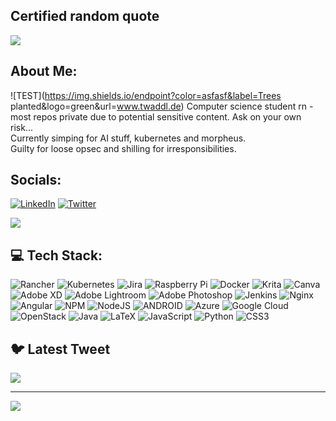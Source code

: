 ## Certified random quote
![](https://quotes-github-readme.vercel.app/api?type=horizontal&theme=radical)

## About Me:
<g xmlns="http://www.w3.org/2000/svg" clip-path="url(#r)"><rect width="41" height="20" fill="#555"/><rect x="41" width="51" height="20" fill="#97ca00"/><rect width="92" height="20" fill="url(#s)"/></g>
![TEST](https://img.shields.io/endpoint?color=asfasf&label=Trees planted&logo=green&url=www.twaddl.de)
Computer science student rn - most repos private due to potential sensitive content. Ask on your own risk...<br>
Currently simping for AI stuff, kubernetes and morpheus.<br>
Guilty for loose opsec and shilling for irresponsibilities.

## Socials:
[![LinkedIn](https://img.shields.io/badge/LinkedIn-%230077B5.svg?logo=linkedin&logoColor=white)](https://linkedin.com/in/jonas-rittirsch) [![Twitter](https://img.shields.io/badge/Twitter-%231DA1F2.svg?logo=Twitter&logoColor=white)](https://twitter.com/@ger_squiddlet) 

<img src="https://imgs.xkcd.com/comics/new.png">

## 💻 Tech Stack:
![Rancher](https://img.shields.io/badge/rancher-%230075A8.svg?style=flat&logo=rancher&logoColor=white) ![Kubernetes](https://img.shields.io/badge/kubernetes-%23326ce5.svg?style=flat&logo=kubernetes&logoColor=white) ![Jira](https://img.shields.io/badge/jira-%230A0FFF.svg?style=flat&logo=jira&logoColor=white) ![Raspberry Pi](https://img.shields.io/badge/-RaspberryPi-C51A4A?style=flat&logo=Raspberry-Pi) ![Docker](https://img.shields.io/badge/docker-%230db7ed.svg?style=flat&logo=docker&logoColor=white) ![Krita](https://img.shields.io/badge/Krita-203759?style=flat&logo=krita&logoColor=EEF37B) ![Canva](https://img.shields.io/badge/Canva-%2300C4CC.svg?style=flat&logo=Canva&logoColor=white) ![Adobe XD](https://img.shields.io/badge/Adobe%20XD-470137?style=flat&logo=Adobe%20XD&logoColor=#FF61F6) ![Adobe Lightroom](https://img.shields.io/badge/Adobe%20Lightroom-31A8FF.svg?style=flat&logo=Adobe%20Lightroom&logoColor=white) ![Adobe Photoshop](https://img.shields.io/badge/adobephotoshop-%2331A8FF.svg?style=flat&logo=adobephotoshop&logoColor=white) ![Jenkins](https://img.shields.io/badge/jenkins-%232C5263.svg?style=flat&logo=jenkins&logoColor=white) ![Nginx](https://img.shields.io/badge/nginx-%23009639.svg?style=flat&logo=nginx&logoColor=white) ![Angular](https://img.shields.io/badge/angular-%23DD0031.svg?style=flat&logo=angular&logoColor=white) ![NPM](https://img.shields.io/badge/NPM-%23000000.svg?style=flat&logo=npm&logoColor=white) ![NodeJS](https://img.shields.io/badge/node.js-6DA55F?style=flat&logo=node.js&logoColor=white) ![ANDROID](https://img.shields.io/badge/android-%2320232a.svg?style=flat&logo=android&logoColor=%a4c639) ![Azure](https://img.shields.io/badge/azure-%230072C6.svg?style=flat&logo=azure-devops&logoColor=white) ![Google Cloud](https://img.shields.io/badge/Google%20Cloud-%234285F4.svg?style=flat&logo=google-cloud&logoColor=white) ![OpenStack](https://img.shields.io/badge/Openstack-%23f01742.svg?style=flat&logo=openstack&logoColor=white) ![Java](https://img.shields.io/badge/java-%23ED8B00.svg?style=flat&logo=java&logoColor=white) ![LaTeX](https://img.shields.io/badge/latex-%23008080.svg?style=flat&logo=latex&logoColor=white) ![JavaScript](https://img.shields.io/badge/javascript-%23323330.svg?style=flat&logo=javascript&logoColor=%23F7DF1E) ![Python](https://img.shields.io/badge/python-3670A0?style=flat&logo=python&logoColor=ffdd54) ![CSS3](https://img.shields.io/badge/css3-%231572B6.svg?style=flat&logo=css3&logoColor=white)

<!-- ## 📊 GitHub Stats:
![](https://github-readme-stats.vercel.app/api?username=germansquid&theme=dark&hide_border=false&include_all_commits=false&count_private=false)<br/>
![](https://github-readme-streak-stats.herokuapp.com/?user=germansquid&theme=dark&hide_border=false)<br/>
![](https://github-readme-stats.vercel.app/api/top-langs/?username=germansquid&theme=dark&hide_border=false&include_all_commits=false&count_private=false&layout=compact) -->

## 🐦 Latest Tweet
[![](https://gtce.itsvg.in/api?username=@@ger_squiddlet)](https://github.com/VishwaGauravIn/github-twitter-card-embed)

---
[![](https://visitcount.itsvg.in/api?id=germansquid&icon=0&color=8)](https://visitcount.itsvg.in)

<!-- Proudly created with GPRM ( https://gprm.itsvg.in )
